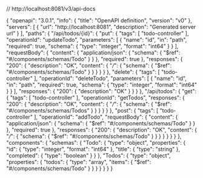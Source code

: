 // http://localhost:8081/v3/api-docs

{
  "openapi": "3.0.1",
  "info": {
    "title": "OpenAPI definition",
    "version": "v0"
  },
  "servers": [
    {
      "url": "http://localhost:8081",
      "description": "Generated server url"
    }
  ],
  "paths": {
    "/api/todos/{id}": {
      "put": {
        "tags": [
          "todo-controller"
        ],
        "operationId": "updateTodo",
        "parameters": [
          {
            "name": "id",
            "in": "path",
            "required": true,
            "schema": {
              "type": "integer",
              "format": "int64"
            }
          }
        ],
        "requestBody": {
          "content": {
            "application/json": {
              "schema": {
                "$ref": "#/components/schemas/Todo"
              }
            }
          },
          "required": true
        },
        "responses": {
          "200": {
            "description": "OK",
            "content": {
              "*/*": {
                "schema": {
                  "$ref": "#/components/schemas/Todo"
                }
              }
            }
          }
        }
      },
      "delete": {
        "tags": [
          "todo-controller"
        ],
        "operationId": "deleteTodo",
        "parameters": [
          {
            "name": "id",
            "in": "path",
            "required": true,
            "schema": {
              "type": "integer",
              "format": "int64"
            }
          }
        ],
        "responses": {
          "200": {
            "description": "OK"
          }
        }
      }
    },
    "/api/todos": {
      "get": {
        "tags": [
          "todo-controller"
        ],
        "operationId": "getTodos",
        "responses": {
          "200": {
            "description": "OK",
            "content": {
              "*/*": {
                "schema": {
                  "$ref": "#/components/schemas/Todos"
                }
              }
            }
          }
        }
      },
      "post": {
        "tags": [
          "todo-controller"
        ],
        "operationId": "addTodo",
        "requestBody": {
          "content": {
            "application/json": {
              "schema": {
                "$ref": "#/components/schemas/Todo"
              }
            }
          },
          "required": true
        },
        "responses": {
          "200": {
            "description": "OK",
            "content": {
              "*/*": {
                "schema": {
                  "$ref": "#/components/schemas/Todo"
                }
              }
            }
          }
        }
      }
    }
  },
  "components": {
    "schemas": {
      "Todo": {
        "type": "object",
        "properties": {
          "id": {
            "type": "integer",
            "format": "int64"
          },
          "title": {
            "type": "string"
          },
          "completed": {
            "type": "boolean"
          }
        }
      },
      "Todos": {
        "type": "object",
        "properties": {
          "todos": {
            "type": "array",
            "items": {
              "$ref": "#/components/schemas/Todo"
            }
          }
        }
      }
    }
  }
}